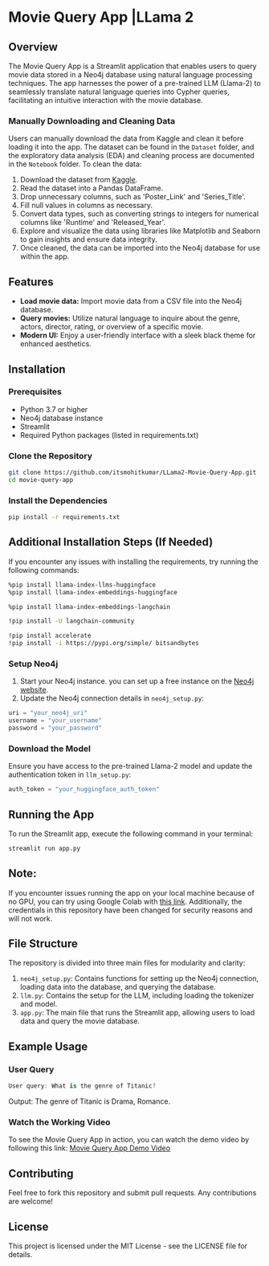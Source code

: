 # Movie Query App |LLama 2

## Overview

The Movie Query App is a Streamlit application that enables users to query movie data stored in a Neo4j database using natural language processing techniques. The app harnesses the power of a pre-trained LLM (Llama-2) to seamlessly translate natural language queries into Cypher queries, facilitating an intuitive interaction with the movie database.

### Manually Downloading and Cleaning Data

Users can manually download the data from Kaggle and clean it before loading it into the app. The dataset can be found in the `Dataset` folder, and the exploratory data analysis (EDA) and cleaning process are documented in the `Notebook` folder. To clean the data:

1. Download the dataset from [Kaggle](https://www.kaggle.com/datasets/harshitshankhdhar/imdb-dataset-of-top-1000-movies-and-tv-shows). 
2. Read the dataset into a Pandas DataFrame.
3. Drop unnecessary columns, such as 'Poster_Link' and 'Series_Title'.
4. Fill null values in columns as necessary.
5. Convert data types, such as converting strings to integers for numerical columns like 'Runtime' and 'Released_Year'.
6. Explore and visualize the data using libraries like Matplotlib and Seaborn to gain insights and ensure data integrity.
7. Once cleaned, the data can be imported into the Neo4j database for use within the app.

   
## Features

- **Load movie data:** Import movie data from a CSV file into the Neo4j database.
- **Query movies:** Utilize natural language to inquire about the genre, actors, director, rating, or overview of a specific movie.
- **Modern UI:** Enjoy a user-friendly interface with a sleek black theme for enhanced aesthetics.

## Installation

### Prerequisites

- Python 3.7 or higher
- Neo4j database instance
- Streamlit
- Required Python packages (listed in requirements.txt)

### Clone the Repository

```bash
git clone https://github.com/itsmohitkumar/LLama2-Movie-Query-App.git
cd movie-query-app
```

### Install the Dependencies

```bash
pip install -r requirements.txt
```

## Additional Installation Steps (If Needed)

If you encounter any issues with installing the requirements, try running the following commands:

```bash
%pip install llama-index-llms-huggingface
%pip install llama-index-embeddings-huggingface

%pip install llama-index-embeddings-langchain

!pip install -U langchain-community

!pip install accelerate
!pip install -i https://pypi.org/simple/ bitsandbytes
```

### Setup Neo4j

1. Start your Neo4j instance. you can set up a free instance on the [Neo4j website](https://neo4j.com/).
2. Update the Neo4j connection details in `neo4j_setup.py`:

```python
uri = "your_neo4j_uri"
username = "your_username"
password = "your_password"
```

### Download the Model

Ensure you have access to the pre-trained Llama-2 model and update the authentication token in `llm_setup.py`:

```python
auth_token = "your_huggingface_auth_token"
```

## Running the App

To run the Streamlit app, execute the following command in your terminal:

```bash
streamlit run app.py
```

## Note:
If you encounter issues running the app on your local machine because of no GPU, you can try using Google Colab with [this link](https://colab.research.google.com/drive/1O20KcAx6uCDpw7SGlPj_i16oB4aKaLzx?usp=sharing).
Additionally, the credentials in this repository have been changed for security reasons and will not work.

## File Structure

The repository is divided into three main files for modularity and clarity:

1. `neo4j_setup.py`: Contains functions for setting up the Neo4j connection, loading data into the database, and querying the database.
2. `llm.py`: Contains the setup for the LLM, including loading the tokenizer and model.
3. `app.py`: The main file that runs the Streamlit app, allowing users to load data and query the movie database.

## Example Usage

### User Query

```csharp
User query: What is the genre of Titanic?
```

Output: The genre of Titanic is Drama, Romance.

### Watch the Working Video

To see the Movie Query App in action, you can watch the demo video by following this link: [Movie Query App Demo Video](https://vimeo.com/950413978?share=copy)

## Contributing

Feel free to fork this repository and submit pull requests. Any contributions are welcome!

## License

This project is licensed under the MIT License - see the LICENSE file for details.
